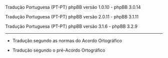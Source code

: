 Tradução Portuguesa (PT-PT) phpBB versão 1.0.10 - phpBB 3.0.14

Tradução Portuguesa (PT-PT) phpBB versão 2.0.11 - phpBB 3.1.11

Tradução Portuguesa (PT-PT) phpBB versão 3.1.6 - phpBB 3.2.9

------------
* Tradução segundo as normas do Acordo Ortográfico

* Tradução segundo o pré-Acordo Ortográfico
